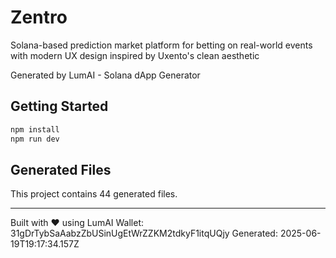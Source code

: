 # Zentro

Solana-based prediction market platform for betting on real-world events with modern UX design inspired by Uxento's clean aesthetic

Generated by LumAI - Solana dApp Generator

## Getting Started

```bash
npm install
npm run dev
```

## Generated Files

This project contains 44 generated files.

---

Built with ❤️ using LumAI
Wallet: 31gDrTybSaAabzZbUSinUgEtWrZZKM2tdkyF1itqUQjy
Generated: 2025-06-19T19:17:34.157Z
